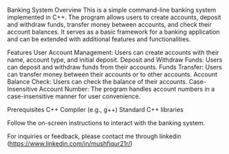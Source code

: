 Banking System
Overview
This is a simple command-line banking system implemented in C++. The program allows users to create accounts, deposit and withdraw funds, transfer money between accounts, and check their account balances. It serves as a basic framework for a banking application and can be extended with additional features and functionalities.

Features
User Account Management: Users can create accounts with their name, account type, and initial deposit.
Deposit and Withdraw Funds: Users can deposit and withdraw funds from their accounts.
Funds Transfer: Users can transfer money between their accounts or to other accounts.
Account Balance Check: Users can check the balance of their accounts.
Case-Insensitive Account Number: The program handles account numbers in a case-insensitive manner for user convenience.

Prerequisites
C++ Compiler (e.g., g++)
Standard C++ libraries

Follow the on-screen instructions to interact with the banking system.

For inquiries or feedback, please contact me through linkedin (https://www.linkedin.com/in/mushfiqur21r/)


